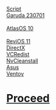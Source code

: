 [Script](https://raw.githubusercontent.com/hookstdev/OmniGuides/omni/Software/Linux.txt)<br>
[Garuda 230701](https://garudalinux.org/downloads.html) <br><br>
[AtlasOS 10](https://docs.atlasos.net/getting-started/installation/)<br><br>
[ReviOS 11](https://revi.cc/revios/download)<br>
[DirectX](https://www.microsoft.com/en-us/download/details.aspx?id=35)<br>
[VCRedist](https://github.com/abbodi1406/vcredist/releases)<br>
[NvCleanstall](https://www.techpowerup.com/download/techpowerup-nvcleanstall/)<br>
[Asus](https://www.asus.com/in/Laptops/For-Gaming/TUF-Gaming/ASUS-TUF-Gaming-F15/HelpDesk_Download/)<br> 
[Ventoy](https://github.com/ventoy/Ventoy/releases/)

# [Proceed](https://github.com/hookstdev/OmniGuides/blob/omni/OS/Wifi.md)
